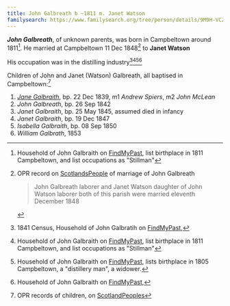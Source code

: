 ```yaml
---
title: John Galbreath b ~1811 m. Janet Watson
familysearch: https://www.familysearch.org/tree/person/details/9M9H-VCZ
---
```

***John Galbreath***, of unknown parents, was born in Campbeltown around 1811[^census1851].
He married at Campbeltown 11 Dec 1848[^marriage] to **Janet Watson**

His occupation was in the distilling industry[^census1841][^census1851][^census1861][^census1871]

Children of John and Janet (Watson) Galbreath, all baptised in Campbeltown:[^children]

1. *[Jane Galbraith](galbraith-jane-1839.md)*, bp. 22 Dec 1839, m1 *Andrew Spiers*, m2 *John McLean*
2. *John Galbreath*, bp. 26 Sep 1842
3. *Janet Galbraith*, bp. 25 May 1845, assumed died in infancy 
4. *Janet Galbraith*, bp. 19 Dec 1847
5. *Isabella Galbraith*, bp. 08 Sep 1850
6. *William Galbrath*, 1853

[^marriage]:  OPR record on [ScotlandsPeople](https://www.scotlandspeople.gov.uk/view-image/nrs_opr_records/9531108?image=348) of marriage of John Galbreath 
    > John Galbreath laborer and Janet Watson 
    > daughter of John Watson laborer both of this parish
    > were married eleventh December 1848

[^children]: OPR records of children, on [ScotlandPeoples](https://www.scotlandspeople.gov.uk/record-results?search_type=people&event=%28B%20OR%20C%20OR%20S%29&record_type%5B0%5D=opr_births&church_type=Old%20Parish%20Registers&dl_cat=church&dl_rec=church-births-baptisms&surname=galbreath&surname_so=fuzzy&forename_so=starts&from_year=1839&to_year=1855&parent_names_so=fuzzy&parent_name_two=watson&parent_name_two_so=exact&county=ARGYLL&record=Church%20of%20Scotland%20%28old%20parish%20registers%29%20Roman%20Catholic%20Church%20Other%20churches&rd_real_name%5B0%5D=CAMPBELTOWN%20%28LANDWARD%29%20OR%20CAMPBELTOWN%20%28BURGH%29%20OR%20CAMPBELTOWN&rd_display_name%5B0%5D=CAMPBELTOWN%20%28LANDWARD%29%7CCAMPBELTOWN%20%28BURGH%29%7CCAMPBELTOWN_CAMPBELTOWN&rd_label%5B0%5D=CAMPBELTOWN&rd_name%5B0%5D=CAMPBELTOWN%20%2ALANDWARD%2A%20OR%20CAMPBELTOWN%20%2ABURGH%2A%20OR%20CAMPBELTOWN&sort=asc&order=Date&field=year)

[^census1841]: 1841 Census, Household of John Galbratih on [FindMyPast](https://www.findmypast.com/transcript?id=GBC%2F1841%2F0016601178),

[^census1851]: Household of John Galbraith on [FindMyPast](https://www.findmypast.com/transcript?id=GBC/1851/0019256466&expand=true), list birthplace in 1811 Campbeltown, and list occupations as "Stillman"

[^census1861]: Household of John Galbraith on [FindMyPast](https://www.findmypast.com/transcript?id=GBC/1861/0022162427&expand=true),
lists birthplace in 1805 Campbeltown, a "distillery man", a widower.

[^census1871]: Household of John Galbraith on [FindMyPast](https://www.findmypast.com/transcript?id=GBC%2F1871%2F0023441458), 
